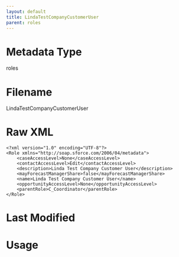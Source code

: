 ```yaml
---
layout: default
title: LindaTestCompanyCustomerUser
parent: roles
---
```

# Metadata Type
roles


# Filename 
LindaTestCompanyCustomerUser


# Raw XML
```
<?xml version="1.0" encoding="UTF-8"?>
<Role xmlns="http://soap.sforce.com/2006/04/metadata">
    <caseAccessLevel>None</caseAccessLevel>
    <contactAccessLevel>Edit</contactAccessLevel>
    <description>Linda Test Company Customer User</description>
    <mayForecastManagerShare>false</mayForecastManagerShare>
    <name>Linda Test Company Customer User</name>
    <opportunityAccessLevel>None</opportunityAccessLevel>
    <parentRole>C_Coordinator</parentRole>
</Role>
```


# Last Modified


# Usage
